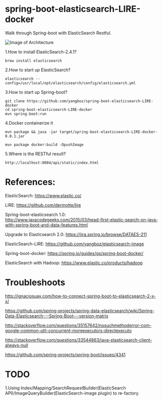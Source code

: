 # spring-boot-elasticsearch-LIRE-docker
Walk through Spring-boot with ElasticSearch Restful.

![Image of Architecture](https://github.com/yangboz/spring-boot-elasticsearch-LIRE-docker/blob/master/es-hadoop-diagram.png)

1.How to install ElasticSearch-2.4.1?

    brew install elasticsearch

2.How to start up ElasticSearch?

    elasticsearch --config=/usr/local/opt/elasticsearch/config/elasticsearch.yml

3.How to start up Spring-boot?

    git clone https://github.com/yangboz/spring-boot-elasticsearch-LIRE-docker
    cd spring-boot-elasticsearch-LIRE-docker
    mvn spring-boot:run

4.Docker containerize it

    mvn package && java -jar target/spring-boot-elasticsearch-LIRE-docker-0.0.1.jar

    mvn package docker:build -DpushImage


5.Where is the RESTful result?

    http://localhost:8084/api/static/index.html

# References:

ElasticSearch: https://www.elastic.co/

LIRE: https://github.com/dermotte/lire

Spring-boot-elasticsearch 1.0: http://www.javacodegeeks.com/2015/03/head-first-elastic-search-on-java-with-spring-boot-and-data-features.html

Upgrade to Elasticsearch 2.0: https://jira.spring.io/browse/DATAES-211

ElasticSearch-LIRE: https://github.com/yangboz/elasticsearch-image

Spring-boot-docker: https://spring.io/guides/gs/spring-boot-docker/

ElasticSearch with Hadoop: https://www.elastic.co/products/hadoop

# Troubleshoots

http://ignaciosuay.com/how-to-connect-spring-boot-to-elasticsearch-2-x-x/

https://github.com/spring-projects/spring-data-elasticsearch/wiki/Spring-Data-Elasticsearch---Spring-Boot---version-matrix

http://stackoverflow.com/questions/35157642/nosuchmethoderror-com-google-common-util-concurrent-moreexecutors-directexecuto

http://stackoverflow.com/questions/33544863/java-elasticsearch-client-always-null

https://github.com/spring-projects/spring-boot/issues/4341

# TODO

1.Using Index/Mapping/SearchRequestBuilder(ElasticSearch API)/ImageQueryBuilder(ElasticSearch-image plugin) to re-factory.
